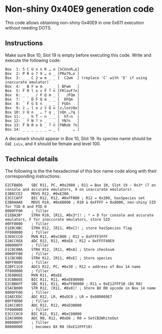 # Non-shiny 0x40E9 generation code
This code allows obtaining non-shiny 0x40E9 in one 0x611 execution without needing DOTS.

## Instructions
Make sure Box 10, Slot 19 is empty before executing this code.
Write and execute the following code:
```
Box  1: 5 C U n n R … o	[5CUnnR…o]
Box  2: P R o 7 9 … o _	[PRo79…o ]
Box  3: _ _ C 2 w m _ _	[  C2wm  ] (replace 'C' with 'E' if using inaccurate emulator)
Box  4: _ B F w m _ _ _	[ BFwm   ]
Box  5: F R l o v F ? n	[FRlovF?n]
Box  6: _ _ _ / F Q m _	[   /FQm ]
Box  7: _ _ D F Q m _ _	[  DFQm  ]
Box  8: _ F G E n _ _ _	[ FGEn   ]
Box  9: z … l o z ♀ Q o	[z…loz♀Qo]
Box 10: ♀ Q n _ … ? q _	[♀Qn …?q ]
Box 11: _ _ h T – n _ _	[  hT–n  ]
Box 12: _ Y N ? n _ _ _	[ YN?n   ]
Box 13: F N R o b _ ? n	[FNRob ?n]
Box 14: _ _ _ _ _ _ … _	[      … ]
```

A decamark should appear in Box 10, Slot 19.
Its species name should be ` ÓàÉ LvLv`, and it should be female and level 100.

## Technical details
The following is the the hexadecimal of this box name code along with their corresponding instructions:
```
E2CFBAD6    SBC R11, PC, #0x2980 ; R11 = Box 10, Slot 19 - 0x3* (7 on console and accurate emulators, 9 on inaccurate emulators)
E3B0CCE2    MOVS R12, #0xE200
E3CCCAFF    BIC R12, R12, #0xFF000 ; R12 = 0x200, hasSpecies set
E3B0AAA8    MOVS R10, #0xA8000 ; R10 & 0xFFFF = 0x8000, non-shiny SID for TID 0 and PID 0
0000FF00    ; filler
E1EBA3B*    STRH R10, [R11, #0x3*]! ; * = D for console and accurate emulators, F for inaccurate emulators, store SID
00FF0000    ; filler
E1EBC0BC    STRH R12, [R11, #0xC]! ; store hasSpecies flag
FF000000    ; filler
E3E0CCC0    MVN R12, #0xC000 ; R12 = 0xFFFF3FFF
E2ACC0EA    ADC R12, R12, #0xEA ; R12 = 0xFFFF40E9
000000FF    ; filler
E1CBC0BA    STRH R12, [R11, #0xA] ; Store checksum
0000FF00    ; filler
E1CBC0BE    STRH R12, [R11, #0xE] ; Store species
00FF0000    ; filler
E2BFC1C0    ADCS R12, PC, #0x30 ; R12 = address of Box 14 name
FF000000    ; filler
E3E0B0EE    MVN R11, #0xEE
E3CBB6EE    BIC R11, R11, #0xEE00000
E2CBB6FF    SBC R11, R11, #0xFF00000 ; R11 = 0xE12FFF10 (BX R0)
E5ACB000    STR R12, [R11, #0x0]! ; Store BX R0 opcode in Box 14 name
0000FF00    ; filler
E2AECEDC    ADC R12, LR, #0xDC0 ; LR = 0x080069E7
00FF0000    ; filler
E2ACC8D3    ADC R12, R12, #0xD30000
FF000000    ; filler
E3CCC8C0    BIC R12, R12, #0xC00000
E2AC00D6    ADC R0, R12, #0xD6 ; R0 = SetCB2WhiteOut
000000FF    ; filler
B0000000    ; becomes BX R0 (0xE12FFF10)
```
